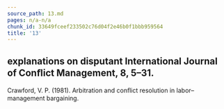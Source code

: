 ```yaml
---
source_path: 13.md
pages: n/a-n/a
chunk_id: 33649fceef233502c76d04f2e46b0f1bbb959564
title: '13'
---
```

## explanations on disputant International Journal of Conﬂict Management, 8, 5–31.

Crawford, V. P. (1981). Arbitration and conﬂict resolution in labor–management bargaining.
